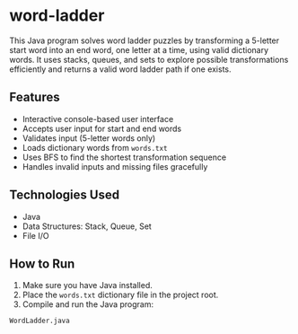 # word-ladder
This Java program solves word ladder puzzles by transforming a 5-letter start word into an end word, one letter at a time, using valid dictionary words. It uses stacks, queues, and sets to explore possible transformations efficiently and returns a valid word ladder path if one exists.


## Features
- Interactive console-based user interface
- Accepts user input for start and end words
- Validates input (5-letter words only)
- Loads dictionary words from `words.txt`
- Uses BFS to find the shortest transformation sequence
- Handles invalid inputs and missing files gracefully

## Technologies Used
- Java
- Data Structures: Stack, Queue, Set
- File I/O

## How to Run
1. Make sure you have Java installed.
2. Place the `words.txt` dictionary file in the project root.
3. Compile and run the Java program:
```bash
WordLadder.java



